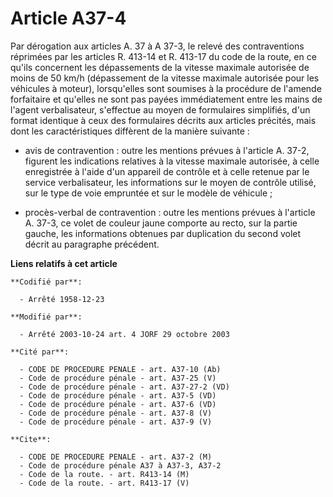 # Article A37-4

Par dérogation aux articles A. 37 à A 37-3, le relevé des contraventions réprimées par les articles R. 413-14 et R. 413-17 du
code de la route, en ce qu'ils concernent les dépassements de la vitesse maximale autorisée de moins de 50 km/h (dépassement
de la vitesse maximale autorisée pour les véhicules à moteur), lorsqu'elles sont soumises à la procédure de l'amende
forfaitaire et qu'elles ne sont pas payées immédiatement entre les mains de l'agent verbalisateur, s'effectue au moyen de
formulaires simplifiés, d'un format identique à ceux des formulaires décrits aux articles précités, mais dont les
caractéristiques diffèrent de la manière suivante :

- avis de contravention : outre les mentions prévues à l'article A. 37-2, figurent les indications relatives à la vitesse
maximale autorisée, à celle enregistrée à l'aide d'un appareil de contrôle et à celle retenue par le service verbalisateur,
les informations sur le moyen de contrôle utilisé, sur le type de voie empruntée et sur le modèle de véhicule ;

- procès-verbal de contravention : outre les mentions prévues à l'article A. 37-3, ce volet de couleur jaune comporte au
recto, sur la partie gauche, les informations obtenues par duplication du second volet décrit au paragraphe précédent.

**Liens relatifs à cet article**

	**Codifié par**:

	  - Arrêté 1958-12-23

	**Modifié par**:

	  - Arrêté 2003-10-24 art. 4 JORF 29 octobre 2003

	**Cité par**:

	  - CODE DE PROCEDURE PENALE - art. A37-10 (Ab)
	  - Code de procédure pénale - art. A37-25 (V)
	  - Code de procédure pénale - art. A37-27-2 (VD)
	  - Code de procédure pénale - art. A37-5 (VD)
	  - Code de procédure pénale - art. A37-6 (VD)
	  - Code de procédure pénale - art. A37-8 (V)
	  - Code de procédure pénale - art. A37-9 (V)

	**Cite**:

	  - CODE DE PROCEDURE PENALE - art. A37-2 (M)
	  - Code de procédure pénale A37 à A37-3, A37-2
	  - Code de la route. - art. R413-14 (M)
	  - Code de la route. - art. R413-17 (V)
